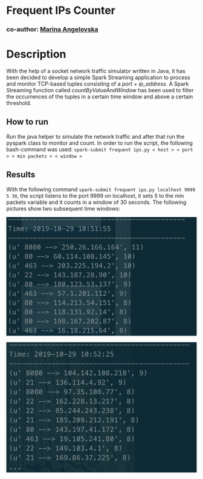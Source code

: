 # Frequent IPs Counter
### co-author: [Marina Angelovska](https://github.com/marinaangelovska)

# Description
With the help of a socket network traffic simulator written in Java, it has been decided to develop a simple Spark Streaming application to process and monitor TCP-based tuples consisting of a _port + ip_address_. A Spark Streaming function called _countByValueAndWindow_  has been used to filter the occurrences of the tuples in a certain time window and above a certain threshold.


## How to run
Run the java helper to simulate the network traffic and after that run the pyspark class to monitor and count. In order to run the script, the following bash-command was used:
`spark-submit frequent ips.py < host > < port > < min packets > < window >`


## Results
With the following command `spark-submit frequent ips.py localhost 9999 5 30`, the script listens to the port 9999 on localhost, it sets 5 to the min packets variable and it counts in a window of 30 seconds. The following pictures show two subsequent time windows:

![First time window](https://github.com/dadadima94/spark-streaming-frequent-ips/blob/master/images/result1.png)

![Second time window](https://github.com/dadadima94/spark-streaming-frequent-ips/blob/master/images/result2.png)



